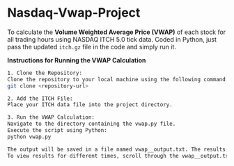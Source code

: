 # Nasdaq-Vwap-Project

To calculate the **Volume Weighted Average Price (VWAP)** of each stock for all trading hours using NASDAQ ITCH 5.0 tick data. Coded in Python, just pass the updated `itch.gz` file in the code and simply run it.

**Instructions for Running the VWAP Calculation**

```bash
1. Clone the Repository:
Clone the repository to your local machine using the following command:
git clone <repository-url>

2. Add the ITCH File:
Place your ITCH data file into the project directory.

3. Run the VWAP Calculation:
Navigate to the directory containing the vwap.py file.
Execute the script using Python:
python vwap.py

The output will be saved in a file named vwap__output.txt. The results are sorted hourly.
To view results for different times, scroll through the vwap__output.txt file.
